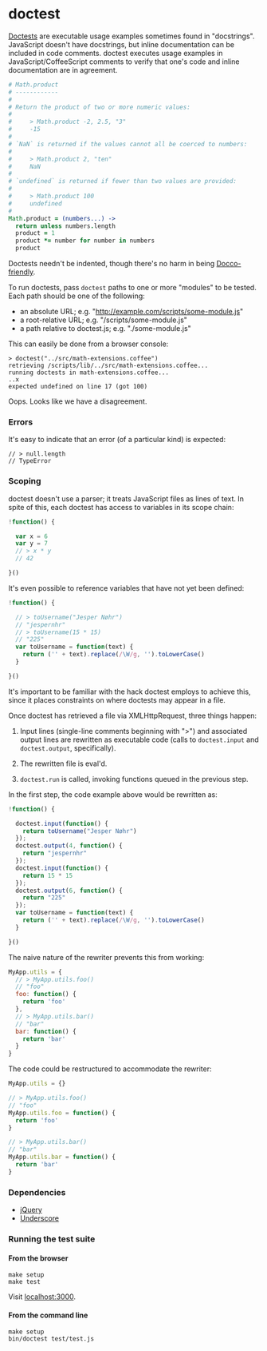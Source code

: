 # doctest

[Doctests][1] are executable usage examples sometimes found in "docstrings".
JavaScript doesn't have docstrings, but inline documentation can be included
in code comments. doctest executes usage examples in JavaScript/CoffeeScript
comments to verify that one's code and inline documentation are in agreement.

```coffeescript
# Math.product
# ------------
#
# Return the product of two or more numeric values:
#
#     > Math.product -2, 2.5, "3"
#     -15
#
# `NaN` is returned if the values cannot all be coerced to numbers:
#
#     > Math.product 2, "ten"
#     NaN
#
# `undefined` is returned if fewer than two values are provided:
#
#     > Math.product 100
#     undefined
#
Math.product = (numbers...) ->
  return unless numbers.length
  product = 1
  product *= number for number in numbers
  product
```

Doctests needn't be indented, though there's no harm in being
[Docco-friendly][2].

To run doctests, pass `doctest` paths to one or more "modules" to be tested.
Each path should be one of the following:

  - an absolute URL; e.g. "http://example.com/scripts/some-module.js"
  - a root-relative URL; e.g. "/scripts/some-module.js"
  - a path relative to doctest.js; e.g. "./some-module.js"

This can easily be done from a browser console:

    > doctest("../src/math-extensions.coffee")
    retrieving /scripts/lib/../src/math-extensions.coffee...
    running doctests in math-extensions.coffee...
    ..x
    expected undefined on line 17 (got 100)

Oops. Looks like we have a disagreement.

### Errors

It's easy to indicate that an error (of a particular kind) is expected:

    // > null.length
    // TypeError

### Scoping

doctest doesn't use a parser; it treats JavaScript files as lines of text.
In spite of this, each doctest has access to variables in its scope chain:

```javascript
!function() {

  var x = 6
  var y = 7
  // > x * y
  // 42

}()
```

It's even possible to reference variables that have not yet been defined:

```javascript
!function() {

  // > toUsername("Jesper Nøhr")
  // "jespernhr"
  // > toUsername(15 * 15)
  // "225"
  var toUsername = function(text) {
    return ('' + text).replace(/\W/g, '').toLowerCase()
  }

}()
```

It's important to be familiar with the hack doctest employs to achieve this,
since it places constraints on where doctests may appear in a file.

Once doctest has retrieved a file via XMLHttpRequest, three things happen:

1.  Input lines (single-line comments beginning with ">") and associated
    output lines are rewritten as executable code (calls to `doctest.input`
    and `doctest.output`, specifically).

2.  The rewritten file is eval'd.

3.  `doctest.run` is called, invoking functions queued in the previous step.

In the first step, the code example above would be rewritten as:

```javascript
!function() {

  doctest.input(function() {
    return toUsername("Jesper Nøhr")
  });
  doctest.output(4, function() {
    return "jespernhr"
  });
  doctest.input(function() {
    return 15 * 15
  });
  doctest.output(6, function() {
    return "225"
  });
  var toUsername = function(text) {
    return ('' + text).replace(/\W/g, '').toLowerCase()
  }

}()
```

The naive nature of the rewriter prevents this from working:

```javascript
MyApp.utils = {
  // > MyApp.utils.foo()
  // "foo"
  foo: function() {
    return 'foo'
  },
  // > MyApp.utils.bar()
  // "bar"
  bar: function() {
    return 'bar'
  }
}
```

The code could be restructured to accommodate the rewriter:

```javascript
MyApp.utils = {}

// > MyApp.utils.foo()
// "foo"
MyApp.utils.foo = function() {
  return 'foo'
}

// > MyApp.utils.bar()
// "bar"
MyApp.utils.bar = function() {
  return 'bar'
}
```

### Dependencies

  - [jQuery][3]
  - [Underscore][4]

### Running the test suite

#### From the browser

    make setup
    make test

Visit [localhost:3000](http://localhost:3000/).

#### From the command line

    make setup
    bin/doctest test/test.js


[1]: http://docs.python.org/library/doctest.html
[2]: http://bit.ly/LanyLq
[3]: http://jquery.com/
[4]: http://documentcloud.github.com/underscore/
